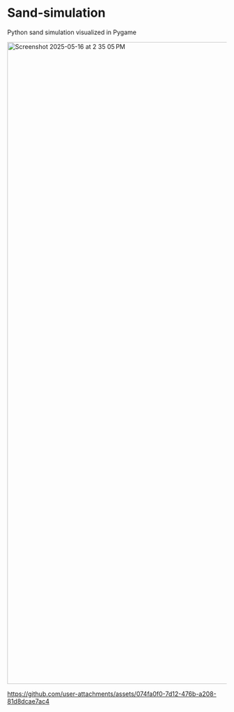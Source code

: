 # Sand-simulation
Python sand simulation visualized in Pygame

<img width="1470" alt="Screenshot 2025-05-16 at 2 35 05 PM" src="https://github.com/user-attachments/assets/eb6b35d0-b819-4522-bd29-b8dcc34ee08f" />

https://github.com/user-attachments/assets/074fa0f0-7d12-476b-a208-81d8dcae7ac4

